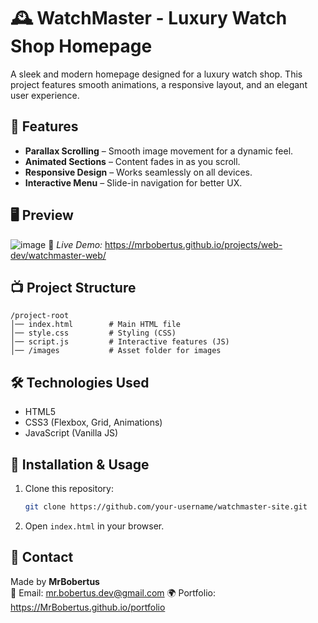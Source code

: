 # 🕰️ WatchMaster - Luxury Watch Shop Homepage  

A sleek and modern homepage designed for a luxury watch shop. This project features smooth animations, a responsive layout, and an elegant user experience.

## 🚀 Features  
- **Parallax Scrolling** – Smooth image movement for a dynamic feel.  
- **Animated Sections** – Content fades in as you scroll.  
- **Responsive Design** – Works seamlessly on all devices.  
- **Interactive Menu** – Slide-in navigation for better UX.  

## 🖥️ Preview  
![image](https://github.com/user-attachments/assets/88efb86f-2453-45df-b4ba-86ff451f3bb9)
📌 *Live Demo:* https://mrbobertus.github.io/projects/web-dev/watchmaster-web/  

## 📺 Project Structure  
```
/project-root
│── index.html        # Main HTML file  
│── style.css         # Styling (CSS)  
│── script.js         # Interactive features (JS)  
│── /images           # Asset folder for images  
```

## 🛠️ Technologies Used  
- HTML5  
- CSS3 (Flexbox, Grid, Animations)  
- JavaScript (Vanilla JS)  

## 📌 Installation & Usage  
1. Clone this repository:  
   ```sh
   git clone https://github.com/your-username/watchmaster-site.git
   ```
2. Open `index.html` in your browser.  

## 📧 Contact  
Made by **MrBobertus**  
📩 Email: mr.bobertus.dev@gmail.com
🌍 Portfolio: https://MrBobertus.github.io/portfolio
